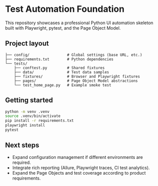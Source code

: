 # Test Automation Foundation

This repository showcases a professional Python UI automation skeleton built with
Playwright, pytest, and the Page Object Model.

## Project layout

```
├── config/                 # Global settings (base URL, etc.)
├── requirements.txt        # Python dependencies
└── tests/
    ├── conftest.py         # Shared fixtures
    ├── data/               # Test data samples
    ├── fixtures/           # Browser and Playwright fixtures
    ├── pages/              # Page Object Model abstractions
    └── test_home_page.py   # Example smoke test
```

## Getting started

```bash
python -m venv .venv
source .venv/bin/activate
pip install -r requirements.txt
playwright install
pytest
```

## Next steps

- Expand configuration management if different environments are required.
- Integrate rich reporting (Allure, Playwright traces, CI test analytics).
- Expand the Page Objects and test coverage according to product requirements.
